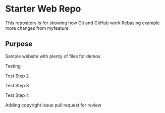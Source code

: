# Starter Web Repo

This repository is for showing how Git and GitHub work
Rebasing example more changes from myfeature

## Purpose

Sample website with plenty of files for demos

Testing 

Test Step 2

Test Step 3

Test Step 4

Adding copyright
Issue pull request for review